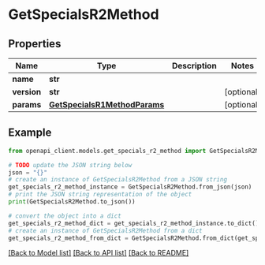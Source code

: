 # GetSpecialsR2Method


## Properties

Name | Type | Description | Notes
------------ | ------------- | ------------- | -------------
**name** | **str** |  | 
**version** | **str** |  | [optional] 
**params** | [**GetSpecialsR1MethodParams**](GetSpecialsR1MethodParams.md) |  | [optional] 

## Example

```python
from openapi_client.models.get_specials_r2_method import GetSpecialsR2Method

# TODO update the JSON string below
json = "{}"
# create an instance of GetSpecialsR2Method from a JSON string
get_specials_r2_method_instance = GetSpecialsR2Method.from_json(json)
# print the JSON string representation of the object
print(GetSpecialsR2Method.to_json())

# convert the object into a dict
get_specials_r2_method_dict = get_specials_r2_method_instance.to_dict()
# create an instance of GetSpecialsR2Method from a dict
get_specials_r2_method_from_dict = GetSpecialsR2Method.from_dict(get_specials_r2_method_dict)
```
[[Back to Model list]](../README.md#documentation-for-models) [[Back to API list]](../README.md#documentation-for-api-endpoints) [[Back to README]](../README.md)


